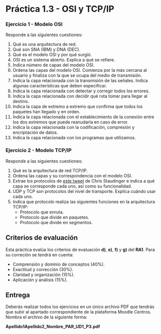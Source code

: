# Práctica 1.3 - OSI y TCP/IP

### Ejercicio 1 - Modelo OSI

Responde a las siguientes cuestiones:

1. Qué es una arquitectura de red.
2. Qué son SNA (IBM) y DNA (DEC).
3. Qué es el modelo OSI y por qué surgió.
4. OSI es un sistema abierto. Explica a qué se refiere.
5. Indica número de capas del modelo OSI.
6. Ordena las capas del modelo OSI. Comienza por la más cercana al usuario y finaliza con la que se ocupa del medio de transmisión. 
7. Indica la capa relacionada con la transmisión de las señales. Indica algunas características que deben especificar.
8. Indica la capa relacionada con detectar y corregir todos los errores. 
9. Indica la capa relacionada con decidir qué ruta tomar para llegar al destino.
10. Indica la capa de extremo a extremo que confirma que todos los paquetes han llegado y en orden.
11. Indica la capa relacionada con el establecimiento de la conexión entre los dos extremos que puede reanudarla en caso de error.
12. Indica la capa relacionada con la codificación, compresión y encriptación de datos.
13. Indica la capa relacionada con los programas que utilizamos.

### Ejercicio 2 - Modelo TCP/IP

Responde a las siguientes cuestiones:

1. Qué es la arquitectura de red TCP/IP.
2. Ordena las capas y su correspondencia con el modelo OSI.
3. Extrae los protocolos de [este tweet](https://twitter.com/i/status/1708477989086978371) de Chris Staudinger e indica a qué capa se corresponde cada uno, así como su funcionalidad.
4. UDP y TCP son protocolos del nivel de transporte. Explica cuándo usar cada uno.
5. Indica que protocolo realiza las siguientes funciones en la arquitectura TCP/IP:
    - Protocolo que enruta.
    - Protocolo que divide en paquetes.
    - Protocolo que divide en segmentos.

## Criterios de evaluación

Esta práctica evalúa los criterios de evaluación **d)**, **e)**, **f)** y **g)** del **RA1**. Para su correción se tendrá en cuenta:

- Comprensión y dominio de conceptos (40%).
- Exactitud y corrección (30%).
- Claridad y organización (15%).
- Aplicación y análisis (15%).

## Entrega

Deberás realizar todos los ejercicios en un único archivo PDF que tendrás que subir al apartado correspondiente de la plataforma Moodle Centros. Nombra el archivo de la siguiente forma:

**Apellido1Apellido2_Nombre_PAR_UD1_P3.pdf**